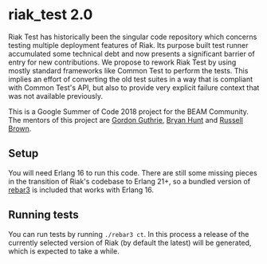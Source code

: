 # riak_test 2.0

Riak Test has historically been the singular code repository which concerns testing multiple deployment features of Riak.
Its purpose built test runner accumulated some technical debt and now presents a significant barrier of entry for new contributions. We propose to rework Riak Test by using mostly standard frameworks like Common Test to perform the tests. This implies an effort of converting the old test suites in a way that is compliant with Common Test's API, but also to provide very explicit failure context that was not available previously.

This is a Google Summer of Code 2018 project for the BEAM Community. The mentors of this project are [Gordon Guthrie][gordon], [Bryan Hunt][bryan] and [Russell Brown][russell].


## Setup
You will need Erlang 16 to run this code. There are still some missing pieces in the transition of Riak's codebase to
Erlang 21+, so a bundled version of [rebar3][2] is included that works with Erlang 16.  

## Running tests

You can run tests by running `./rebar3 ct`. In this process a release of the currently selected version of Riak (by
default the latest) will be generated, which is expected to take a while.

[1]: https://github.com/basho/riak_test
[2]: http://www.rebar3.org/
[bryan]: https://github.com/binarytemple
[gordon]: https://github.com/gordonguthrie
[russell]: https://github.com/russelldb
